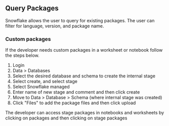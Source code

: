 ## Query Packages

Snowflake allows the user to query for existing packages. The user can filter for language, version, and package name.

### Custom packages

If the developer needs custom packages in a worksheet or notebook follow the steps below.

1. Login
2. Data > Databases
3. Select the desired database and schema to create the internal stage
4. Select create, and select stage
5. Select Snowflake managed
6. Enter name of new stage and comment and then click create
7. Move to Data > Database > Schema (where internal stage was created)
8. Click "Files" to add the package files and then click upload

The developer can access stage packages in notebooks and worksheets by clicking on packages and then clicking on stage packages

